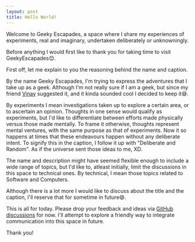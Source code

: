 ```yaml
---
layout: post
title: Hello World!
---
```

Welcome to Geeky Escapades, a space where I share my experiences of experiments, real and imaginary, undertaken deliberately or unknowningly.

Before anything I would first like to thank you for taking time to visit GeekyEscapades😊.

First off, let me explain to you the reasoning behind the name and caption.

By the name Geeky Escapades, I'm trying to express the adventures that I take up as a geek. Although I'm not really sure if I am a geek, but since my friend [Vinay](https://www.linkedin.com/in/vinay-shashidhara/) suggested it, and it kinda sounded cool I decided to keep it😅. 

By experiments I mean investigations taken up to explore a certain area, or to ascertain an opinion. Thoughts in one sense would qualify as experiments, but I'd like to differentiate between efforts made physically versus those made mentally. To frame it otherwise, thoughts represent mental ventures, with the same purpose as that of experiments. Now it so happens at times that these endeavours happen without any deliberate intent. To signify this in the caption, I follow it up with "Deliberate and Random". As if the universe sent those ideas to me, XD.

The name and description might have seemed flexible enough to include a wide range of topics, but I'd like to, atleast initially, limit the discussions in this space to technical ones. By technical, I mean those topics related to Software and Computers.

Although there is a lot more I would like to discuss about the title and the caption, I'll reserve that for sometime in future😄.

This is all for today.
Please drop your feedback and ideas via [GitHub discussions](https://github.com/rajat-008/GeekyEscapades/discussions) for now. I'll attempt to explore a friendly way to integrate communication into this space in future.

Thank you!
